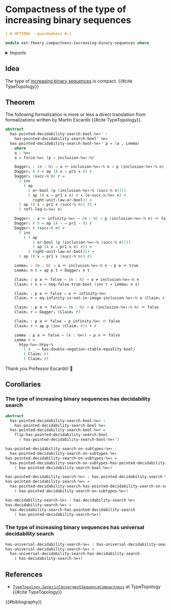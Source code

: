 # Compactness of the type of increasing binary sequences

```agda
{-# OPTIONS --guardedness #-}

module set-theory.compactness-increasing-binary-sequences where
```

<details><summary>Imports</summary>

```agda
open import elementary-number-theory.conatural-numbers
open import elementary-number-theory.decidable-total-order-natural-numbers
open import elementary-number-theory.inequality-natural-numbers
open import elementary-number-theory.natural-numbers

open import foundation.action-on-identifications-functions
open import foundation.booleans
open import foundation.constant-maps
open import foundation.coproduct-types
open import foundation.decidability-search
open import foundation.decidable-type-families
open import foundation.dependent-pair-types
open import foundation.double-negation
open import foundation.double-negation-stable-equality
open import foundation.embeddings
open import foundation.empty-types
open import foundation.equivalences
open import foundation.function-extensionality
open import foundation.function-types
open import foundation.functoriality-coproduct-types
open import foundation.homotopies
open import foundation.inequality-booleans
open import foundation.injective-maps
open import foundation.logical-operations-booleans
open import foundation.maybe
open import foundation.negated-equality
open import foundation.negation
open import foundation.propositions
open import foundation.retractions
open import foundation.retracts-of-types
open import foundation.sections
open import foundation.sets
open import foundation.subtypes
open import foundation.tight-apartness-relations
open import foundation.transport-along-identifications
open import foundation.unit-type
open import foundation.universal-decidability-search
open import foundation.universe-levels

open import foundation-core.identity-types

open import order-theory.order-preserving-maps-posets

open import set-theory.cantor-space
open import set-theory.inclusion-natural-numbers-increasing-binary-sequences
open import set-theory.increasing-binary-sequences
```

</details>

## Idea

The type of
[increasing binary sequences](set-theory.increasing-binary-sequences.md) is
compact. {{#cite TypeTopology}}

## Theorem

The following formalization is more or less a direct translation from
formalizations written by Martín Escardó {{#cite TypeTopology}}.

```agda
abstract
  has-pointed-decidability-search-bool-ℕ∞↑' :
    has-pointed-decidability-search-bool' ℕ∞↑
  has-pointed-decidability-search-bool-ℕ∞↑' p = (a , Lemma)
    where
    a : ℕ∞↑
    a = force-ℕ∞↑ (p ∘ inclusion-ℕ∞↑-ℕ)

    Dagger₀ : (n : ℕ) → a ＝ inclusion-ℕ∞↑-ℕ n → p (inclusion-ℕ∞↑-ℕ n) ＝ true
    Dagger₀ 0 r = ap (λ x → pr1 x 0) r
    Dagger₀ (succ-ℕ n) r =
      ( inv
        ( ap
          ( or-bool (p (inclusion-ℕ∞↑-ℕ (succ-ℕ n))))
          ( ap (λ x → pr1 x n) r ∙ le-succ-ℕ-ℕ∞↑ n) ∙
            right-unit-law-or-bool)) ∙
      ( ap (λ x → pr1 x (succ-ℕ n)) r) ∙
      ( refl-leq-ℕ-ℕ∞↑ n)

    Dagger₁ : a ＝ infinity-ℕ∞↑ → (n : ℕ) → p (inclusion-ℕ∞↑-ℕ n) ＝ false
    Dagger₁ r 0 = ap (λ - → pr1 - 0) r
    Dagger₁ r (succ-ℕ n) =
      ( inv
        ( ( ap
            ( or-bool (p (inclusion-ℕ∞↑-ℕ (succ-ℕ n))))
            ( ap (λ x → pr1 x n) r)) ∙
          ( right-unit-law-or-bool))) ∙
      ( ap (λ x → pr1 x (succ-ℕ n)) r)

    Lemma₀ : (n : ℕ) → a ＝ inclusion-ℕ∞↑-ℕ n → p a ＝ true
    Lemma₀ n t = ap p t ∙ Dagger₀ n t

    Claim₀ : p a ＝ false → (n : ℕ) → a ≠ inclusion-ℕ∞↑-ℕ n
    Claim₀ r n s = neq-false-true-bool (inv r ∙ Lemma₀ n s)

    Claim₁ : p a ＝ false → a ＝ infinity-ℕ∞↑
    Claim₁ r = eq-infinity-is-not-in-image-inclusion-ℕ∞↑-ℕ a (Claim₀ r)

    Claim₂ : p a ＝ false → (n : ℕ) → p (inclusion-ℕ∞↑-ℕ n) ＝ false
    Claim₂ r = Dagger₁ (Claim₁ r)

    Claim₃ : p a ＝ false → p infinity-ℕ∞↑ ＝ false
    Claim₃ r = ap p (inv (Claim₁ r)) ∙ r

    Lemma : p a ＝ false → (v : ℕ∞↑) → p v ＝ false
    Lemma r =
      htpy-ℕ∞↑-htpy-ℕ
        ( λ _ → has-double-negation-stable-equality-bool)
        ( Claim₂ r)
        ( Claim₃ r)
```

Thank you Professor Escardó! 🙏

## Corollaries

### The type of increasing binary sequences has decidability search

```agda
abstract
  has-pointed-decidability-search-bool-ℕ∞↑ :
    has-pointed-decidability-search-bool ℕ∞↑
  has-pointed-decidability-search-bool-ℕ∞↑ =
    flip-has-pointed-decidability-search-bool
      ( has-pointed-decidability-search-bool-ℕ∞↑')

has-pointed-decidability-search-on-subtypes-ℕ∞↑ :
  has-pointed-decidability-search-on-subtypes ℕ∞↑
has-pointed-decidability-search-on-subtypes-ℕ∞↑ =
  has-pointed-decidability-search-on-subtypes-has-pointed-decidability-search-bool
    ( has-pointed-decidability-search-bool-ℕ∞↑)

has-pointed-decidability-search-ℕ∞↑ : has-pointed-decidability-search ℕ∞↑
has-pointed-decidability-search-ℕ∞↑ =
  has-pointed-decidability-search-has-pointed-decidability-search-on-subtypes
    ( has-pointed-decidability-search-on-subtypes-ℕ∞↑)

has-decidability-search-ℕ∞↑ : has-decidability-search ℕ∞↑
has-decidability-search-ℕ∞↑ =
  has-decidability-search-has-pointed-decidability-search
    ( has-pointed-decidability-search-ℕ∞↑)
```

### The type of increasing binary sequences has universal decidability search

```agda
has-universal-decidability-search-ℕ∞↑ : has-universal-decidability-search ℕ∞↑
has-universal-decidability-search-ℕ∞↑ =
  has-universal-decidability-search-has-decidability-search
    ( has-decidability-search-ℕ∞↑)
```

## References

- [`TypeTopology.GenericConvergentSequenceCompactness`](https://martinescardo.github.io/TypeTopology/TypeTopology.GenericConvergentSequenceCompactness.html)
  at TypeTopology {{#cite TypeTopology}}

{{#bibliography}}
